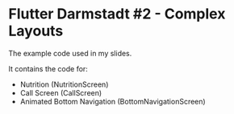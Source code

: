 # Flutter Darmstadt #2 - Complex Layouts

The example code used in my slides.

It contains the code for:
 - Nutrition (NutritionScreen)
 - Call Screen (CallScreen)
 - Animated Bottom Navigation (BottomNavigationScreen)
